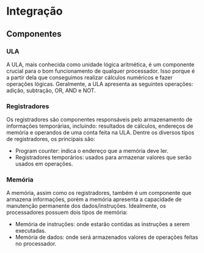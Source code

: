 # Integração

## Componentes

### ULA

A ULA, mais conhecida como unidade lógica aritmética, é um componente crucial para o bom funcionamento de qualquer processador. Isso porque é a partir dela que conseguimos realizar cálculos numéricos e fazer operações lógicas. Geralmente, a ULA apresenta as seguintes operações: adição, subtração, OR, AND e NOT.

### Registradores

Os registradores são componentes responsáveis pelo armazenamento de informações temporárias, incluindo: resultados de cálculos, endereços de memória e operandos de uma conta feita na ULA. Dentre os diversos tipos de registradores, os principais são:
  * Program counter: indica o endereço que a memória deve ler.
  * Registradores temporários: usados para armazenar valores que serão usados em operações.

### Memória

A memória, assim como os registradores, também é um componente que armazena informações, porém a memória apresenta a capacidade de manutenção permanente dos dados/instruções. Idealmente, os processadores possuem dois tipos de memória:
  * Memória de instruções: onde estarão contidas as instruções a serem executadas.
  * Memória de dados: onde será armazenados valores de operações feitas no processador.
